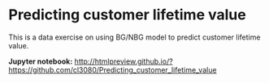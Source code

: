 # Predicting customer lifetime value

This is a data exercise on using BG/NBG model to predict customer lifetime value.

**Jupyter notebook:** http://htmlpreview.github.io/?https://github.com/cl3080/Predicting_customer_lifetime_value
